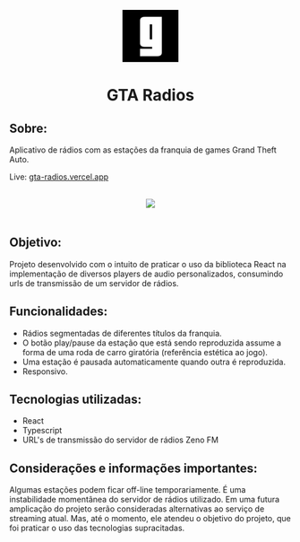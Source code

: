 <p align="center">
  <img src="public/images/logo.png" />
</p>

<h1 align="center">GTA Radios</h1>
<h2>Sobre:</h2>
<p>Aplicativo de rádios com as estações da franquia de games Grand Theft Auto.</p>
<p>Live: <a href="http://gta-radios.vercel.app/">gta-radios.vercel.app</a></p><br>
<div align="center"><img  src="./public/images/screen.gif" /></div><br>
<h2>Objetivo:</h2>
<p>Projeto desenvolvido com o intuito de praticar o uso da biblioteca React na implementação de diversos players de audio personalizados, consumindo urls de transmissão de um servidor de rádios.</p>
<h2>Funcionalidades:</h2>
<ul>
  <li>Rádios segmentadas de diferentes títulos da franquia.</li>
  <li>O botão play/pause da estação que está sendo reproduzida assume a forma de uma roda de carro giratória (referência estética ao jogo).</li>
  <li>Uma estação é pausada automaticamente quando outra é reproduzida.</li>
  <li>Responsivo.</li>
</ul>
<h2>Tecnologias utilizadas:</h2>
<ul>
  <li>React</li>
  <li>Typescript</li>
  <li>URL's de transmissão do servidor de rádios Zeno FM</li>
</ul>
<h2>Considerações e informações importantes:</h2>
<p>Algumas estações podem ficar off-line temporariamente. É uma instabilidade momentânea do servidor de rádios utilizado. Em uma futura amplicação do projeto serão consideradas alternativas ao serviço de streaming atual. Mas, até o momento, ele atendeu o objetivo do projeto, que foi praticar o uso das tecnologias supracitadas.</p>